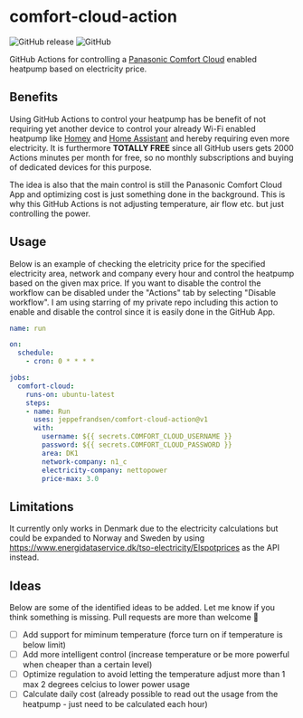 # comfort-cloud-action

![GitHub release](https://img.shields.io/github/v/release/jeppefrandsen/comfort-cloud-action) ![GitHub](https://img.shields.io/github/license/jeppefrandsen/comfort-cloud-action)

GitHub Actions for controlling a [Panasonic Comfort Cloud](https://www.aircon.panasonic.eu) enabled heatpump based on electricity price.

## Benefits

Using GitHub Actions to control your heatpump has be benefit of not requiring yet another device to control your already Wi-Fi enabled heatpump like [Homey](https://homey.app) and [Home Assistant](https://www.home-assistant.io) and hereby requiring even more electricity. It is furthermore **TOTALLY FREE** since all GitHub users gets 2000 Actions minutes per month for free, so no monthly subscriptions and buying of dedicated devices for this purpose.

The idea is also that the main control is still the Panasonic Comfort Cloud App and optimizing cost is just something done in the background. This is why this GitHub Actions is not adjusting temperature, air flow etc. but just controlling the power.

## Usage

Below is an example of checking the eletricity price for the specified electricity area, network and company every hour and control the heatpump based on the given max price. If you want to disable the control the workflow can be disabled under the "Actions" tab by selecting "Disable workflow". I am using starring of my private repo including this action to enable and disable the control since it is easily done in the GitHub App.


```yml
name: run

on:
  schedule:
    - cron: 0 * * * *

jobs:
  comfort-cloud:
    runs-on: ubuntu-latest
    steps:  
    - name: Run
      uses: jeppefrandsen/comfort-cloud-action@v1
      with:
        username: ${{ secrets.COMFORT_CLOUD_USERNAME }}
        password: ${{ secrets.COMFORT_CLOUD_PASSWORD }}
        area: DK1
        network-company: n1_c
        electricity-company: nettopower
        price-max: 3.0
```

## Limitations

It currently only works in Denmark due to the electricity calculations but could be expanded to Norway and Sweden by using https://www.energidataservice.dk/tso-electricity/Elspotprices as the API instead.

## Ideas

Below are some of the identified ideas to be added. Let me know if you think something is missing. Pull requests are more than welcome :pray:

- [ ] Add support for miminum temperature (force turn on if temperature is below limit)
- [ ] Add more intelligent control (increase temperature or be more powerful when cheaper than a certain level)
- [ ] Optimize regulation to avoid letting the temperature adjust more than 1 max 2 degrees celcius to lower power usage
- [ ] Calculate daily cost (already possible to read out the usage from the heatpump - just need to be calculated each hour)
